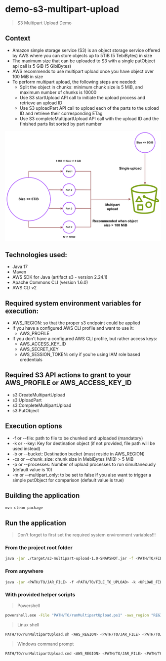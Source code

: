 # demo-s3-multipart-upload
> S3 Multipart Upload Demo

## Context

* Amazon simple storage service (S3) is an object storage service offered by AWS where you can store objects up to 5TiB (5 TebiBytes) in size
* The maximum size that can be uploaded to S3 with a single putObject api call is 5 GiB (5 GibiBytes)
* AWS recommends to use multipart upload once you have object over 100 MiB in size
* To perform multipart upload, the following steps are needed:
  * Split the object in chunks: minimum chunk size is 5 MiB, and maximum number of chunks is 10000
  * Use S3 startUpload API call to initiate the upload process and retrieve an upload ID
  * Use S3 uploadPart API call to upload each of the parts to the upload ID and retrieve their corresponding ETag
  * Use S3 completeMultipartUpload API call with the upload ID and the finished parts list sorted by part number

![Alt text](/images/s3-multipart-upload.png?raw=true "S3 upload diagram")

## Technologies used:
* Java 17
* Maven
* AWS SDK for Java (artifact s3 - version 2.24.1)
* Apache Commons CLI (version 1.6.0)
* AWS CLI v2

## Required system environment variables for execution:
* AWS_REGION: so that the proper s3 endpoint could be applied
* If you have a configured AWS CLI profile and want to use it:
  * AWS_PROFILE
* If you don't have a configured AWS CLI profile, but rather access keys:
  * AWS_ACCESS_KEY_ID
  * AWS_SECRET_KEY
  * AWS_SESSION_TOKEN: only if you're using IAM role based credentials

## Required S3 API actions to grant to your AWS_PROFILE or AWS_ACCESS_KEY_ID
* s3:CreateMultipartUpload
* s3:UploadPart
* s3:CompleteMultipartUpload
* s3:PutObject

## Execution options
* -f or --file: path to file to be chunked and uploaded (mandatory)
* -k or --key: Key for destination object (if not provided, file path will be used instead)
* -b or --bucket: Destination bucket (must reside in AWS_REGION)
* -cs or --chunk_size: chunk size in MebiBytes (MiB) > 5 MiB
* -p or --processes: Number of upload processes to run simultaneously (default value is 10)
* -m or --multipart_only: to be set to false if you also want to trigger a simple putObject for comparison (default value is true)

## Building the application

```bash
mvn clean package
```

## Run the application
> Don't forget to first set the required system environment variables!!!

### From the project root folder

```bash
java -jar ./target/s3-multipart-upload-1.0-SNAPSHOT.jar -f <PATH/TO/FILE_TO_UPLOAD> -k <UPLOAD_FILE_KEY> -b <UPLOAD_BUCKET> -cs <CHUNK_SIZE> -p <NB_PARALLEL_PROCESS> -m <MULTI_PART_ONLY>
```

### From anywhere
```bash
java -jar <PATH/TO/JAR_FILE> -f <PATH/TO/FILE_TO_UPLOAD> -k <UPLOAD_FILE_KEY> -b <UPLOAD_BUCKET> -cs <CHUNK_SIZE> -p <NB_PARALLEL_PROCESS> -m <MULTI_PART_ONLY>
```

### With provided helper scripts

> Powershell
```bash
powershell.exe -File "PATH/TO/runMultipartUpload.ps1" -aws_region "REGION" -jar_file_location "PATH/TO/JAR_FILE" -upload_file_location "PATH/TO/FILE_TO_UPLOAD" -upload_file_key "UPLOAD_FILE_KEY" -upload_bucket "UPLOAD_BUCKET" -chunk_size "CHUNK_SIZE" -processes "NB_PARALLEL_PROCESS" -multipart_only "MULTI_PART_ONLY"
```

> Linux shell
```bash
PATH/TO/runMultipartUpload.sh <AWS_REGION> <PATH/TO/JAR_FILE> <PATH/TO/FILE_TO_UPLOAD> <UPLOAD_FILE_KEY> <UPLOAD_BUCKET> <CHUNK_SIZE> <NB_PARALLEL_PROCESS> <MULTI_PART_ONLY>
```

> Windows command prompt
```bash
PATH/TO/runMultipartUpload.cmd <AWS_REGION> <PATH/TO/JAR_FILE> <PATH/TO/FILE_TO_UPLOAD> <UPLOAD_FILE_KEY> <UPLOAD_BUCKET> <CHUNK_SIZE> <NB_PARALLEL_PROCESS> <MULTI_PART_ONLY>
```

